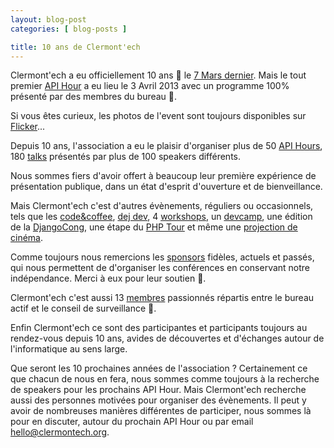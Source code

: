 ```yaml
---
layout: blog-post
categories: [ blog-posts ]

title: 10 ans de Clermont'ech
---
```


Clermont'ech a eu officiellement 10 ans 🎂 le [7 Mars
dernier](https://github.com/clermontech/documents/blob/master/officiel/Declaration_Clermontech_JO_2013.pdf).
Mais le tout premier [API
Hour](https://www.clermontech.org/api-hours/api-hour-1.html) a eu lieu le 3
Avril 2013 avec un programme 100% présenté par des membres du bureau 💪.

Si vous êtes curieux, les photos de l'event sont toujours disponibles sur
[Flicker](https://www.flickr.com/photos/96523012@N07/sets/72157633945134494)...

Depuis 10 ans, l'association a eu le plaisir d'organiser plus de 50 [API
Hours](https://www.clermontech.org/api-hours/),
180 [talks](https://www.clermontech.org/talks/) présentés par plus de 100
speakers différents.

Nous sommes fiers d'avoir offert à beaucoup leur première expérience de
présentation publique, dans un état d'esprit d'ouverture et de bienveillance.

Mais Clermont'ech c'est d'autres évènements, réguliers ou occasionnels, tels que les
[code&coffee](https://www.clermontech.org/tech-time.html), [dej
dev](https://www.clermontech.org/tech-time.html), 4
[workshops](https://www.clermontech.org/workshops/), un
[devcamp](https://www.clermontech.org/devcamp/), une édition de la
[DjangoCong](https://www.clermontech.org/blog-posts/djangocong-15-veni-vidi-vici.html),
une étape du [PHP
Tour](https://www.clermontech.org/blog-posts/phptour-clermont-fd-2016.html) et
même une [projection de
cinéma](https://www.clermontech.org/blog-posts/retour-sur-la-projection-du-film-citizenfour.html).

Comme toujours nous remercions les [sponsors](https://www.clermontech.org/)
fidèles, actuels et passés, qui nous permettent de d'organiser les conférences
en conservant notre indépendance. Merci à eux pour leur soutien 🥰.

Clermont'ech c'est aussi 13 [membres](https://www.clermontech.org/association.html)
passionnés répartis entre le bureau actif et le conseil de surveillance 🤗.

Enfin Clermont'ech ce sont des participantes et participants toujours au
rendez-vous depuis 10 ans, avides de découvertes et d'échanges autour de
l'informatique au sens large.

Que seront les 10 prochaines années de l'association ? Certainement ce que
chacun de nous en fera, nous sommes comme toujours à la recherche de speakers
pour les prochains API Hour. Mais Clermont'ech recherche aussi des personnes
motivées pour organiser des évènements. Il peut y avoir de nombreuses manières
différentes de participer, nous sommes là pour en discuter, autour du prochain
API Hour ou par email [hello@clermontech.org](mailto://hello@clermontech.org).
